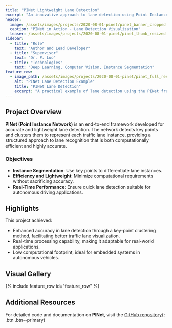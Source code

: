 ```yaml
---
title: "PINet Lightweight Lane Detection"
excerpt: "An innovative approach to lane detection using Point Instance Network (PINet), clustering key points to accurately represent traffic lanes."
header:
  image: /assets/images/projects/2020-08-01-pinet/pinet_banner_cropped.png
  caption: "PINet in Action - Lane Detection Visualization"
  teaser: /assets/images/projects/2020-08-01-pinet/pinet_thumb_resized.png
sidebar:
  - title: "Role"
    text: "Author and Lead Developer"
  - title: "Supervisor"
    text: "Dr. P. Luo"
  - title: "Technologies"
    text: "Deep Learning, Computer Vision, Instance Segmentation"
feature_row:
  - image_path: /assets/images/projects/2020-08-01-pinet/pinet_full_resized.png
    alt: "PINet Lane Detection Example"
    title: "PINet Lane Detection"
    excerpt: "A practical example of lane detection using the PINet framework, highlighting accurate clustering of key points."
---
```


## Project Overview

**PINet (Point Instance Network)** is an end-to-end framework developed for accurate and lightweight lane detection. The network detects key points and clusters them to represent each traffic lane instance, providing a structured approach to lane recognition that is both computationally efficient and highly accurate.

### Objectives
- **Instance Segmentation**: Use key points to differentiate lane instances.
- **Efficiency and Lightweight**: Minimize computational requirements without sacrificing accuracy.
- **Real-Time Performance**: Ensure quick lane detection suitable for autonomous driving applications.

## Highlights

This project achieved:
- Enhanced accuracy in lane detection through a key-point clustering method, facilitating better traffic lane visualization.
- Real-time processing capability, making it adaptable for real-world applications.
- Low computational footprint, ideal for embedded systems in autonomous vehicles.

## Visual Gallery

{% include feature_row id="feature_row" %}

## Additional Resources

For detailed code and documentation on **PINet**, visit the [GitHub repository](https://github.com/yanrucheng/PINet){: .btn .btn--primary}
